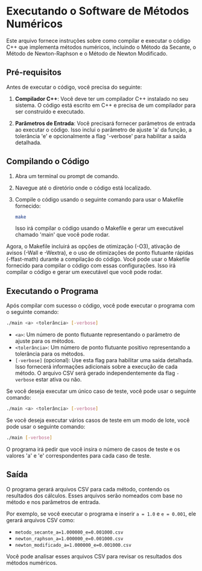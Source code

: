 # Executando o Software de Métodos Numéricos

Este arquivo fornece instruções sobre como compilar e executar o código C++ que implementa métodos numéricos, incluindo o Método da Secante, o Método de Newton-Raphson e o Método de Newton Modificado.

## Pré-requisitos

Antes de executar o código, você precisa do seguinte:

1. **Compilador C++**: Você deve ter um compilador C++ instalado no seu sistema. O código está escrito em C++ e precisa de um compilador para ser construído e executado.

2. **Parâmetros de Entrada**: Você precisará fornecer parâmetros de entrada ao executar o código. Isso inclui o parâmetro de ajuste 'a' da função, a tolerância 'e' e opcionalmente a flag '-verbose' para habilitar a saída detalhada.

## Compilando o Código

1. Abra um terminal ou prompt de comando.

2. Navegue até o diretório onde o código está localizado.

3. Compile o código usando o seguinte comando para usar o Makefile fornecido:

   ```bash
   make
   ```

   Isso irá compilar o código usando o Makefile e gerar um executável chamado 'main' que você pode rodar.

Agora, o Makefile incluirá as opções de otimização (-O3), ativação de avisos (-Wall e -Wextra), e o uso de otimizações de ponto flutuante rápidas (-ffast-math) durante a compilação do código. Você pode usar o Makefile fornecido para compilar o código com essas configurações.
Isso irá compilar o código e gerar um executável que você pode rodar.

## Executando o Programa

Após compilar com sucesso o código, você pode executar o programa com o seguinte comando:

```bash
./main <a> <tolerância> [-verbose]
```

- `<a>`: Um número de ponto flutuante representando o parâmetro de ajuste para os métodos.
- `<tolerância>`: Um número de ponto flutuante positivo representando a tolerância para os métodos.
- `[-verbose]` (opcional): Use esta flag para habilitar uma saída detalhada. Isso fornecerá informações adicionais sobre a execução de cada método. O arquivo CSV será gerado independentemente da flag `-verbose` estar ativa ou não.

Se você deseja executar um único caso de teste, você pode usar o seguinte comando:

```bash
./main <a> <tolerância> [-verbose]
```

Se você deseja executar vários casos de teste em um modo de lote, você pode usar o seguinte comando:

```bash
./main [-verbose]
```

O programa irá pedir que você insira o número de casos de teste e os valores 'a' e 'e' correspondentes para cada caso de teste.

## Saída

O programa gerará arquivos CSV para cada método, contendo os resultados dos cálculos. Esses arquivos serão nomeados com base no método e nos parâmetros de entrada.

Por exemplo, se você executar o programa e inserir `a = 1.0` e `e = 0.001`, ele gerará arquivos CSV como:

- `metodo_secante_a=1.000000_e=0.001000.csv`
- `newton_raphson_a=1.000000_e=0.001000.csv`
- `newton_modificado_a=1.000000_e=0.001000.csv`

Você pode analisar esses arquivos CSV para revisar os resultados dos métodos numéricos.
